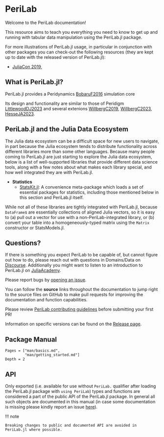 # PeriLab

Welcome to the PeriLab documentation!

This resource aims to teach you everything you need to know to get up and
running with tabular data manipulation using the PeriLab.jl package.

For more illustrations of PeriLab.jl usage, in particular in conjunction with
other packages you can check-out the following resources
(they are kept up to date with the released version of PeriLab.jl):
* [JuliaCon 2019](https://github.com/bkamins/JuliaCon2019-PeriLab-Tutorial),
 
## What is PeriLab.jl?

PeriLab.jl provides a Peridynamics [BobaruF2016](@cite) simulation core

Its design and functionality are similar to those of Peridigm  [LittlewoodDJ2023](@cite) and several extenions [WillbergC2019](@cite), [WillbergC2023](@cite), [HesseJA2023](@cite). 


## PeriLab.jl and the Julia Data Ecosystem

The Julia data ecosystem can be a difficult space for new users to navigate, in
part because the Julia ecosystem tends to distribute functionality across
different libraries more than some other languages. Because many people coming
to PeriLab.jl are just starting to explore the Julia data ecosystem, below is
a list of well-supported libraries that provide different data science tools,
along with a few notes about what makes each library special, and how well
integrated they are with PeriLab.jl.


- **Statistics**
    - [StatsKit.jl](https://github.com/JuliaStats/StatsKit.jl): A convenience
      meta-package which loads a set of essential packages for statistics,
      including those mentioned below in this section and PeriLab.jl itself.

While not all of these libraries are tightly integrated with PeriLab.jl,
because `DataFrame`s are essentially collections of aligned Julia vectors, so it
is easy to (a) pull out a vector for use with a non-PeriLab-integrated
library, or (b) convert your table into a homogeneously-typed matrix using the
`Matrix` constructor or StatsModels.jl.

## Questions?

If there is something you expect PeriLab to be capable of, but
cannot figure out how to do, please reach out with questions in Domains/Data on
[Discourse](https://discourse.julialang.org/new-topic?title=[PeriLab%20Question]:%20&body=%23%20Question:%0A%0A%23%20Dataset%20(if%20applicable):%0A%0A%23%20Minimal%20Working%20Example%20(if%20applicable):%0A&category=Domains/Data&tags=question).
Additionally you might want to listen to an introduction to PeriLab.jl on
[JuliaAcademy](https://juliaacademy.com/p/introduction-to-PeriLab-jl).

Please report bugs by
[opening an issue](https://github.com/JuliaData/PeriLab.jl/issues/new).

You can follow the **source** links throughout the documentation to jump right
to the source files on GitHub to make pull requests for improving the
documentation and function capabilities.

Please review [PeriLab contributing
guidelines](https://github.com/JuliaData/PeriLab.jl/blob/main/CONTRIBUTING.md)
before submitting your first PR!

Information on specific versions can be found on the [Release
page](https://github.com/JuliaData/PeriLab.jl/releases).

## Package Manual

```@contents
Pages = ["man/basics.md",
         "man/getting_started.md"]
Depth = 2
```

## API

Only exported (i.e. available for use without `PeriLab.` qualifier after
loading the PeriLab.jl package with `using PeriLab`) types and functions
are considered a part of the public API of the PeriLab.jl package. In general
all such objects are documented in this manual (in case some documentation is
missing please kindly report an issue
[here](https://github.com/JuliaData/PeriLab.jl/issues/new)).

!!! note

    Breaking changes to public and documented API are avoided in
    PeriLab.jl where possible.
